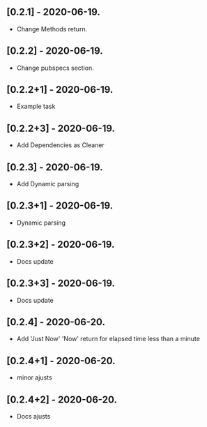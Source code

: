 ## [0.2.1] - 2020-06-19.
* Change Methods return.

## [0.2.2] - 2020-06-19.

* Change pubspecs section.

## [0.2.2+1] - 2020-06-19.

* Example task
## [0.2.2+3] - 2020-06-19.

* Add Dependencies as Cleaner
## [0.2.3] - 2020-06-19.

* Add Dynamic parsing
## [0.2.3+1] - 2020-06-19.

* Dynamic parsing
## [0.2.3+2] - 2020-06-19.

* Docs update
## [0.2.3+3] - 2020-06-19.

* Docs update
## [0.2.4] - 2020-06-20.

* Add 'Just Now' 'Now' return for elapsed time less than a minute
## [0.2.4+1] - 2020-06-20.

* minor ajusts
## [0.2.4+2] - 2020-06-20.

* Docs ajusts
